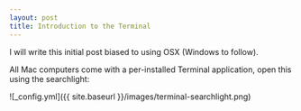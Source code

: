 ```yaml
---
layout: post
title: Introduction to the Terminal
---
```


I will write this initial post biased to using OSX (Windows to follow).

All Mac computers come with a per-installed Terminal application, open this using the searchlight:

![_config.yml]({{ site.baseurl }}/images/terminal-searchlight.png)


